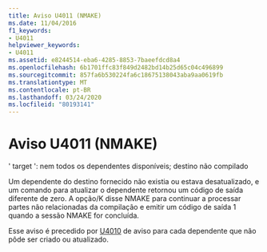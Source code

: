 ```yaml
---
title: Aviso U4011 (NMAKE)
ms.date: 11/04/2016
f1_keywords:
- U4011
helpviewer_keywords:
- U4011
ms.assetid: e8244514-eba6-4285-8853-7baeefdcd8a4
ms.openlocfilehash: 6b1701ffc83f849d2482bd14b25d65c04c496899
ms.sourcegitcommit: 857fa6b530224fa6c18675138043aba9aa0619fb
ms.translationtype: MT
ms.contentlocale: pt-BR
ms.lasthandoff: 03/24/2020
ms.locfileid: "80193141"
---
```

# <a name="nmake-warning-u4011"></a>Aviso U4011 (NMAKE)

' target ': nem todos os dependentes disponíveis; destino não compilado

Um dependente do destino fornecido não existia ou estava desatualizado, e um comando para atualizar o dependente retornou um código de saída diferente de zero. A opção/K disse NMAKE para continuar a processar partes não relacionadas da compilação e emitir um código de saída 1 quando a sessão NMAKE for concluída.

Esse aviso é precedido por [U4010](../../error-messages/tool-errors/nmake-warning-u4010.md) de aviso para cada dependente que não pôde ser criado ou atualizado.
